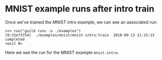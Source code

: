 # MNIST example runs after intro train

Once we've trained the MNIST intro example, we can see an associated
run:

    >>> run("guild runs -o ./examples")
    [0:31ef3754]  ./examples/mnist/mnist-intro:train  2018-09-13 11:15:13  completed
    <exit 0>

Here we see the run for the MNIST example `mnist-intro`.
